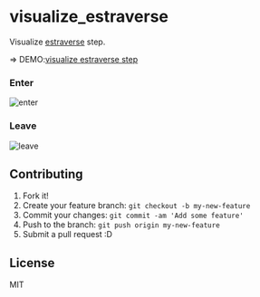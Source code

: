 # visualize_estraverse

Visualize [estraverse](https://github.com/Constellation/estraverse "Estraverse") step.

=> DEMO:[visualize estraverse step](http://azu.github.io/visualize_estraverse/ "visualize estraverse step")

### Enter

![enter](http://gyazo.com/c95075d290f373d09d760a181b32eae9.gif)

### Leave

![leave](http://gyazo.com/5258b6b99162d5cd5a379164c12eb33d.gif)

## Contributing

1. Fork it!
2. Create your feature branch: `git checkout -b my-new-feature`
3. Commit your changes: `git commit -am 'Add some feature'`
4. Push to the branch: `git push origin my-new-feature`
5. Submit a pull request :D

## License

MIT